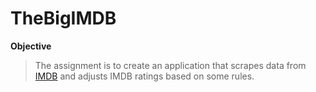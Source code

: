 # TheBigIMDB
**Objective**  
>The assignment is to create an application that scrapes data from [IMDB](https://www.imdb.com/chart/top/) and adjusts IMDB ratings based on some rules.
